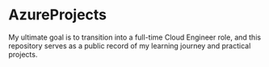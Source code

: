 # AzureProjects
My ultimate goal is to transition into a full-time Cloud Engineer role, and this repository serves as a public record of my learning journey and practical projects.
